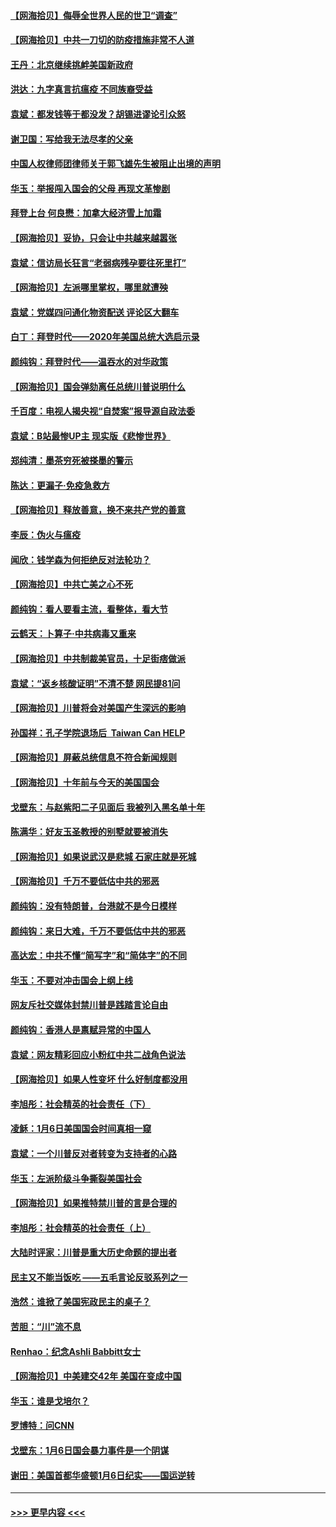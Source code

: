 #### [【网海拾贝】侮辱全世界人民的世卫“调查”](../pages/nsc993/n12727884.md?t=02022101) 
#### [【网海拾贝】中共一刀切的防疫措施非常不人道](../pages/nsc993/n12724879.md?t=02022101) 
#### [王丹：北京继续挑衅美国新政府](../pages/nsc993/n12722456.md?t=02022101) 
#### [洪达：九字真言抗瘟疫 不同族裔受益](../pages/nsc993/n12722448.md?t=02022101) 
#### [袁斌：都发钱等于都没发？胡锡进谬论引众怒](../pages/nsc993/n12722393.md?t=02022101) 
#### [谢卫国：写给我无法尽孝的父亲](../pages/nsc993/n12720325.md?t=02022101) 
#### [中国人权律师团律师关于郭飞雄先生被阻止出境的声明](../pages/nsc993/n12720203.md?t=02022101) 
#### [华玉：举报闯入国会的父母 再现文革惨剧](../pages/nsc993/n12719070.md?t=02022101) 
#### [拜登上台 何良懋：加拿大经济雪上加霜](../pages/nsc993/n12718943.md?t=02022101) 
#### [【网海拾贝】妥协，只会让中共越来越嚣张](../pages/nsc993/n12717392.md?t=02022101) 
#### [袁斌：信访局长狂言“老弱病残孕要往死里打”](../pages/nsc993/n12717343.md?t=02022101) 
#### [【网海拾贝】左派哪里掌权，哪里就遭殃](../pages/nsc993/n12715009.md?t=02022101) 
#### [袁斌：党媒四问通化物资配送 评论区大翻车](../pages/nsc993/n12714950.md?t=02022101) 
#### [白丁：拜登时代——2020年美国总统大选启示录](../pages/nsc993/n12714920.md?t=02022101) 
#### [颜纯钩：拜登时代——温吞水的对华政策](../pages/nsc993/n12713245.md?t=02022101) 
#### [【网海拾贝】国会弹劾离任总统川普说明什么](../pages/nsc993/n12712816.md?t=02022101) 
#### [千百度：电视人揭央视“自焚案”报导源自政法委](../pages/nsc993/n12709760.md?t=02022101) 
#### [袁斌：B站最惨UP主 现实版《悲惨世界》](../pages/nsc993/n12709686.md?t=02022101) 
#### [郑纯清：墨茶穷死被搽墨的警示](../pages/nsc993/n12709262.md?t=02022101) 
#### [陈达：更漏子·免疫急救方](../pages/nsc993/n12709244.md?t=02022101) 
#### [【网海拾贝】释放善意，换不来共产党的善意](../pages/nsc993/n12708361.md?t=02022101) 
#### [李辰：伪火与瘟疫](../pages/nsc993/n12707981.md?t=02022101) 
#### [闻欣：钱学森为何拒绝反对法轮功？](../pages/nsc993/n12707407.md?t=02022101) 
#### [【网海拾贝】中共亡美之心不死](../pages/nsc993/n12707621.md?t=02022101) 
#### [颜纯钩：看人要看主流，看整体，看大节](../pages/nsc993/n12707536.md?t=02022101) 
#### [云鹤天：卜算子‧中共病毒又重来](../pages/nsc993/n12707408.md?t=02022101) 
#### [【网海拾贝】中共制裁美官员，十足街痞做派](../pages/nsc993/n12705115.md?t=02022101) 
#### [袁斌：“返乡核酸证明”不清不楚 网民提81问](../pages/nsc993/n12704982.md?t=02022101) 
#### [【网海拾贝】川普将会对美国产生深远的影响](../pages/nsc993/n12703045.md?t=02022101) 
#### [孙国祥：孔子学院退场后  Taiwan Can HELP](../pages/nsc993/n12702430.md?t=02022101) 
#### [【网海拾贝】屏蔽总统信息不符合新闻规则](../pages/nsc993/n12699998.md?t=02022101) 
#### [【网海拾贝】十年前与今天的美国国会](../pages/nsc993/n12696993.md?t=02022101) 
#### [戈壁东：与赵紫阳二子见面后 我被列入黑名单十年](../pages/nsc993/n12696215.md?t=02022101) 
#### [陈满华：好友玉圣教授的别墅就要被消失](../pages/nsc993/n12695411.md?t=02022101) 
#### [【网海拾贝】如果说武汉是悲城 石家庄就是死城](../pages/nsc993/n12694589.md?t=02022101) 
#### [【网海拾贝】千万不要低估中共的邪恶](../pages/nsc993/n12692771.md?t=02022101) 
#### [颜纯钩：没有特朗普，台港就不是今日模样](../pages/nsc993/n12692678.md?t=02022101) 
#### [颜纯钩：来日大难，千万不要低估中共的邪恶](../pages/nsc993/n12692080.md?t=02022101) 
#### [高达宏：中共不懂“简写字”和“简体字”的不同](../pages/nsc993/n12692068.md?t=02022101) 
#### [华玉：不要对冲击国会上纲上线](../pages/nsc993/n12689948.md?t=02022101) 
#### [网友斥社交媒体封禁川普是践踏言论自由](../pages/nsc993/n12687482.md?t=02022101) 
#### [颜纯钩：香港人是禀赋异常的中国人](../pages/nsc993/n12685142.md?t=02022101) 
#### [袁斌：网友精彩回应小粉红中共二战角色说法](../pages/nsc993/n12684994.md?t=02022101) 
#### [【网海拾贝】如果人性变坏 什么好制度都没用](../pages/nsc993/n12683000.md?t=02022101) 
#### [李旭彤：社会精英的社会责任（下）](../pages/nsc993/n12680604.md?t=02022101) 
#### [凌稣：1月6日美国国会时间真相一窥](../pages/nsc993/n12682780.md?t=02022101) 
#### [袁斌：一个川普反对者转变为支持者的心路](../pages/nsc993/n12682700.md?t=02022101) 
#### [华玉：左派阶级斗争撕裂美国社会](../pages/nsc993/n12681226.md?t=02022101) 
#### [【网海拾贝】如果推特禁川普的言是合理的](../pages/nsc993/n12681232.md?t=02022101) 
#### [李旭彤：社会精英的社会责任（上）](../pages/nsc993/n12680501.md?t=02022101) 
#### [大陆时评家：川普是重大历史命题的提出者](../pages/nsc993/n12679904.md?t=02022101) 
#### [民主又不能当饭吃 ——五毛言论反驳系列之一](../pages/nsc993/n12679877.md?t=02022101) 
#### [浩然：谁掀了美国宪政民主的桌子？](../pages/nsc993/n12679850.md?t=02022101) 
#### [苦胆：“川”流不息](../pages/nsc993/n12678388.md?t=02022101) 
#### [Renhao：纪念Ashli Babbitt女士](../pages/nsc993/n12678359.md?t=02022101) 
#### [【网海拾贝】中美建交42年 美国在变成中国](../pages/nsc993/n12678324.md?t=02022101) 
#### [华玉：谁是戈培尔？](../pages/nsc993/n12677515.md?t=02022101) 
#### [罗博特：问CNN](../pages/nsc993/n12677172.md?t=02022101) 
#### [戈壁东：1月6日国会暴力事件是一个阴谋](../pages/nsc993/n12674639.md?t=02022101) 
#### [谢田：美国首都华盛顿1月6日纪实——国运逆转](../pages/nsc993/n12673190.md?t=02022101) 

----
#### [ >>> 更早内容 <<< ](../indexes/nsc993-earlier.md)
